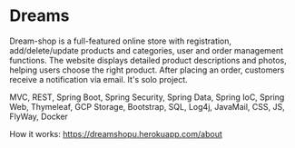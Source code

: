 # Dreams

Dream-shop is a full-featured online store with registration, add/delete/update products and categories, user and order management functions. The website displays detailed product descriptions and photos, helping users choose the right product. After placing an order, customers receive a notification via email. It's solo project. 

MVC, REST, Spring Boot, Spring Security, Spring Data, Spring IoC, Spring Web, Thymeleaf, GCP Storage, Bootstrap, SQL, Log4j, JavaMail, CSS, JS, FlyWay, Docker

How it works: https://dreamshopu.herokuapp.com/about
